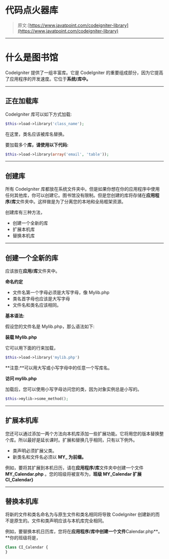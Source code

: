 # 代码点火器库

> 原文:[https://www.javatpoint.com/codeigniter-library](https://www.javatpoint.com/codeigniter-library)

* * *

# 什么是图书馆

CodeIgniter 提供了一组丰富库。它是 CodeIgniter 的重要组成部分，因为它提高了应用程序的开发速度。它位于**系统/库中。**

* * *

## 正在加载库

CodeIgniter 库可以如下方式加载:

```php
$this->load->library('class_name');

```

在这里，类名应该被库名替换。

要加载多个**库，请使用以下代码:**

```php
$this->load->library(array('email', 'table'));

```

* * *

## 创建库

所有 CodeIgniter 库都放在系统文件夹中。但是如果你想在你的应用程序中使用任何其他库，你可以创建它。图书馆没有限制。但是您创建的库将存储在**应用程序/库**文件夹中。这样做是为了分离您的本地和全局框架资源。

创建库有三种方法，

*   创建一个全新的库
*   扩展本机库
*   替换本机库

* * *

## 创建一个全新的库

应该放在**应用/库**文件夹中。

**命名约定**

*   文件名第一个字母必须是大写字母，像 Mylib.php
*   类名首字母也应该是大写字母
*   文件名和类名应该相同。

**基本语法:**

假设您的文件名是 Mylib.php，那么语法如下:

**装载 Mylib.php**

它可以用下面的行来加载，

```php
$this->load->library('mylib.php')

```

**注意:**可以用大写或小写字母中的任意一个写库名。

**访问 mylib.php**

加载后，您可以使用小写字母访问您的类，因为对象实例总是小写的。

```php
$this->mylib->some_method();

```

* * *

## 扩展本机库

您还可以通过添加一两个方法向本机库添加一些扩展功能。它将用您的版本替换整个库。所以最好是延长课时。扩展和替换几乎相同，只有以下例外。

*   类声明必须扩展父类。
*   新类名和文件名必须以 **MY_ 为前缀。**

例如，要将其扩展到本机日历，请在**应用程序/库**文件夹中创建一个文件 **MY_Calendar.php** 。您的班级将被宣布为，**班级 MY_Calendar 扩展 CI_Calendar}**

* * *

## 替换本机库

将新的文件和类名命名为与原生文件和类名相同将导致 CodeIgniter 创建新的而不是原生的。文件和类声明应该与本机库完全相同。

例如，要替换本机日历库，您将在**应用程序/库中创建一个文件**Calendar.php**。**你的班级将是，

```php
Class CI_Calendar {
}

```
